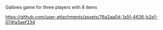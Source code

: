 Gallows game for three players with 8 items


https://github.com/user-attachments/assets/76a2aa0d-1a5f-4636-b2e1-074fa3aef334


